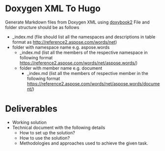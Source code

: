 # Doxygen XML To Hugo
Generate Markdown files from Doxygen XML using [doxybook2](https://github.com/matusnovak/doxybook2)
File and folder structure should be as follows
- _index.md (file should list all the namespaces and descriptions in table format as http://reference2.aspose.com/words/net)
- folder with namespace name e.g. aspose.words
  - _index.md (list all the members of the respective namespace in following format https://reference2.aspose.com/words/net/aspose.words/)
  - folder with member name e.g. document 
    - _index.md (list all the members of respective member in the following format https://reference2.aspose.com/words/net/aspose.words/document/)

# Deliverables
- Working solution
- Technical document with the following details
  - How to set up the solution?
  - How to use the solution?
  - Methodologies and approaches used to achieve the given task. 

